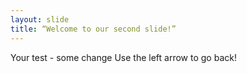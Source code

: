 ```yaml
---
layout: slide
title: “Welcome to our second slide!”
---
```

Your test - some change 
Use the left arrow to go back!


